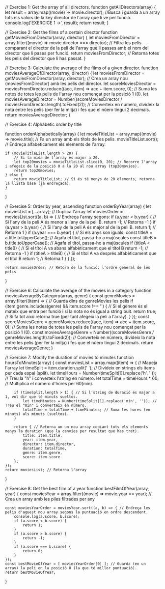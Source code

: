 // Exercise 1: Get the array of all directors.
function getAllDirectors(array) {
	let result = array.map((movie) => movie.director); //Busca i guarda a un array tots els valors de la key director de l'array que li ve per funció.
	console.log('EXERCICE 1 ->', result);
	return result;
}

// Exercise 2: Get the films of a certain director
function getMoviesFromDirector(array, director) { 
	let moviesFromDirector = array.filter((movie) => movie.director === director); // Filtra les pelis comparant el director de la peli de l'array que li passes amb el nom del director que li pases per funció.
	return moviesFromDirector; // Retorna totes les pelis del director que li has passat.
}

// Exercise 3: Calculate the average of the films of a given director.
function moviesAverageOfDirector(array, director) {
	let moviesFromDirector = getMoviesFromDirector(array, director); // Crea un array nou (moviesFromDirector) amb les pelis del director.
	let scoreMoviesDirector = moviesFromDirector.reduce((acc, item) => acc + item.score, 0); // Suma les notes de totes les pelis de l'array nou començat per la posició 1 (0).
	let moviesAverageDirector = Number((scoreMoviesDirector / moviesFromDirector.length).toFixed(2)); // Converteix en número, divideix la nota entre les pelis (per fer la mitja) i fes que el núero tingui 2 decimals.
	return moviesAverageDirector;
}

// Exercise 4:  Alphabetic order by title

function orderAlphabetically(array) {
	let movieTitleList = array.map((movie) => movie.title); // Fa un array amb els títols de les pelis.
	movieTitleList.sort(); // Endreça alfabeticament els elements de l'array.

	if (movieTitleList.length > 20) {
		// Si la mida de l'array és major a 20.
		let top20movies = movieTitleList.slice(0, 20); // Recorre l'array i afegeix de la posició 0 a la 20 al nou array (top20movies).
		return top20movies;
	} else {
		return movieTitleList; // Si és té menys de 20 elements, retorna la llista base (ja endreçada).
	}
}

// Exercise 5: Order by year, ascending
function orderByYear(array) {
	let moviesList = [...array]; // Duplica l'array
	let moviesOrder = moviesList.sort((a, b) => { // Endreça l'array segons:
	if (a.year < b.year) { // Si l'any de la peli A és menor a l'any de la peli B.
		return -1; // Retorna -1
	}
	if (a.year > b.year) { // Si l'any de la peli A és major al de la peli B.
		return 1; // Retorna 1
	}
	if (a.year === b.year) { // Si els anys son iguals.
		const titleA = a.title.toUpperCase(); 	// Agafa el títol, passa-ho a majúscules
		const titleB = b.title.toUpperCase();	// Agafa el títol, passa-ho a majúscules
		if (titleA < titleB) { // Si el títol A va abans alfabèticament que el títol B
		return -1; // Retorna -1
		}
		if (titleA > titleB) { // Si el títol A va després alfabèticament que el títol B
		return 1; // Retorna 1
		}
	}
	});

	return moviesOrder; // Retorn de la funció: l'ordre general de les pelis
}	

// Exercise 6: Calculate the average of the movies in a category
function moviesAverageByCategory(array, genre) {
	const genreMovies = array.filter((item) => {
		// Guarda dins de genreMovies les pelis
		if (item.genre.includes(genre) && item.score !== '') {
			// Si el gènere és el mateix que entra per funció i si la nota no és igual a string buit.
			return true; // Si fa tot això retorna true (per tant afegeix la peli a l'array).
		}
	});
	const scoreMoviesGenre = genreMovies.reduce((acc, item) => acc + item.score, 0); // Suma les notes de totes les pelis de l'array nou començat per la posició 1 (0).
	const moviesAverageGenre = Number((scoreMoviesGenre / genreMovies.length).toFixed(2)); // Converteix en número, divideix la nota entre les pelis (per fer la mitja) i fes que el núero tingui 2 decimals.
	return moviesAverageGenre;
}

// Exercise 7: Modify the duration of movies to minutes
function hoursToMinutes(array) {
	const moviesList = array.map((item) => { // Mapeja l'array
		let timeSplit = item.duration.split(' '); // Divideix en strings els items per cada espai (split). 
		let timeHours = Number(timeSplit[0].replace('h', '')); // Treu la "h" i converteix l'string en número.
		let totalTime = timeHours * 60; // Multiplica el número d'hores per 60(min).

		if (timeSplit.length > 1) { // Si l'string de duració és major a 1, vol dir que té minuts sueltos.
			let timeMinutes = Number(timeSplit[1].replace('min', '')); // Treu el "min" i converteix en número.
			totalTime = totalTime + timeMinutes; // Suma les hores (en minuts) als minuts (sueltos).
		}

		return { // Retorna un un nou array copiant tots els elements menys la duration (que la canvies per resultat que has tret).
			title: item.title,
			year: item.year,
			director: item.director,
			duration: totalTime,
			genre: item.genre,
			score: item.score
		};
	});
	return moviesList; // Retorna l'array
}

// Exercise 8: Get the best film of a year
function bestFilmOfYear(array, year) {
	const moviesYear = array.filter((movie) => movie.year == year); // Crea un array amb les piles filtrades per any

	const moviesYearOrder = moviesYear.sort((a, b) => { // Endreça les pelis d'aquest nou array segons la puntuació en ordre descendent.
		console.log(a.score, b.score); 
		if (a.score < b.score) {
			return 1;
		}
		if (a.score > b.score) {
			return -1;
		}
		if (a.score === b.score) {
			return 0;
		}
	});
	const bestMovieOfYear = [ moviesYearOrder[0] ]; // Guarda (en un array) la peli en la posició 0 (la que té millor puntuació).
	return bestMovieOfYear;
}